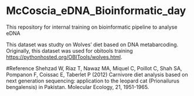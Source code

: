 # McCoscia_eDNA_Bioinformatic_day
This repository for internal training on bioinformatic pipeline to analyse eDNA


This dataset was studty on Wolves’ diet based on DNA metabarcoding. Originally, this dataset was used for obitools training https://pythonhosted.org/OBITools/wolves.html.


#Reference
Shehzad W, Riaz T, Nawaz MA, Miquel C, Poillot C, Shah SA, Pompanon F, Coissac E, Taberlet P (2012) Carnivore diet analysis based on next generation sequencing: application to the leopard cat (Prionailurus bengalensis) in Pakistan. Molecular Ecology, 21, 1951-1965.
